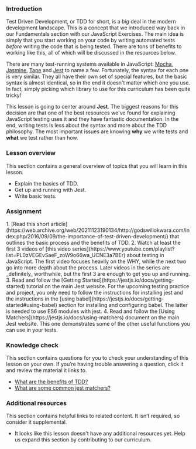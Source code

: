 ### Introduction

Test Driven Development, or TDD for short, is a _big_ deal in the modern development landscape. This is a concept that we introduced way back in our Fundamentals section with our JavaScript Exercises. The main idea is simply that you start working on your code by writing automated tests _before_ writing the code that is being tested. There are tons of benefits to working like this, all of which will be discussed in the resources below.

There are many test-running systems available in JavaScript: [Mocha](https://mochajs.org/), [Jasmine](https://jasmine.github.io/), [Tape](https://github.com/substack/tape) and [Jest](https://jestjs.io/) to name a few. Fortunately, the syntax for each one is very similar. They all have their own set of special features, but the basic syntax is almost identical, so in the end it doesn't matter which one you use. In fact, simply picking which library to use for this curriculum has been quite tricky!  

This lesson is going to center around __Jest__. The biggest reasons for this decision are that one of the best resources we've found for explaining JavaScript testing uses it and they have fantastic documentation. In the end, writing tests is less about the syntax and more about the TDD philosophy.  The most important issues are knowing __why__ we write tests and __what__ we test rather than how.

### Lesson overview

This section contains a general overview of topics that you will learn in this lesson.

-  Explain the basics of TDD.
-  Get up and running with Jest.
-  Write basic tests.

### Assignment

<div class="lesson-content__panel" markdown="1">
1. [Read this short article](https://web.archive.org/web/20211123190134/http://godswillokwara.com/index.php/2016/09/09/the-importance-of-test-driven-development/) that outlines the basic process and the benefits of TDD.
2. Watch at least the first 3 videos of [this video series](https://www.youtube.com/playlist?list=PL0zVEGEvSaeF_zoW9o66wa_UCNE3a7BEr) about testing in JavaScript.  The first video focuses heavily on the WHY, while the next two go into more depth about the process.  Later videos in the series are _definitely_ worthwhile, but the first 3 are enough to get you up and running.
3. Read and follow the [Getting Started](https://jestjs.io/docs/getting-started) tutorial on the main Jest website. For the upcoming testing practice and project, you only need to follow the instructions for installing jest and the instructions in the [using babel](https://jestjs.io/docs/getting-started#using-babel) section for installing and configuring babel. The latter is needed to use ES6 modules with jest.
4. Read and follow the [Using Matchers](https://jestjs.io/docs/using-matchers) document on the main Jest website.  This one demonstrates some of the other useful functions you can use in your tests.
</div>

### Knowledge check

This section contains questions for you to check your understanding of this lesson on your own. If you’re having trouble answering a question, click it and review the material it links to.

-  [What are the benefits of TDD?](https://web.archive.org/web/20211123190134/http://godswillokwara.com/index.php/2016/09/09/the-importance-of-test-driven-development/)
-  [What are some common jest matchers?](https://jestjs.io/docs/using-matchers#common-matchers)

### Additional resources

This section contains helpful links to related content. It isn’t required, so consider it supplemental.

-  It looks like this lesson doesn't have any additional resources yet. Help us expand this section by contributing to our curriculum.
